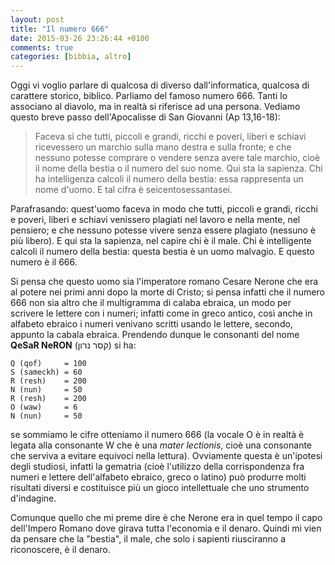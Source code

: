 ```yaml
---
layout: post
title: "Il numero 666"
date: 2015-03-26 23:26:44 +0100
comments: true
categories: [bibbia, altro]
---
```


Oggi vi voglio parlare di qualcosa di diverso dall'informatica, qualcosa di
carattere storico, biblico. Parliamo del famoso numero 666. Tanti lo
associano al diavolo, ma in realtà si riferisce ad una persona.
Vediamo questo breve passo dell'Apocalisse di San Giovanni (Ap 13,16-18):

> Faceva sì che tutti, piccoli e grandi, ricchi e poveri, liberi e schiavi
> ricevessero un marchio sulla mano destra e sulla fronte; e che nessuno
> potesse comprare o vendere senza avere tale marchio, cioè il nome della
> bestia o il numero del suo nome. Qui sta la sapienza. Chi ha intelligenza
> calcoli il numero della bestia: essa rappresenta un nome d'uomo. E tal cifra
> è seicentosessantasei.

Parafrasando: quest'uomo faceva in modo che tutti, piccoli e grandi, ricchi
e poveri, liberi e schiavi venissero plagiati nel lavoro e nella mente, nel
pensiero; e che nessuno potesse vivere senza essere plagiato (nessuno è più
libero). E qui sta la sapienza, nel capire chi è il male. Chi è intelligente
calcoli il numero della bestia: questa bestia è un uomo malvagio. E questo
numero è il 666.

Si pensa che questo uomo sia l'imperatore romano Cesare Nerone che era al
potere nei primi anni dopo la morte di Cristo; si pensa infatti che il
numero 666 non sia altro che il multigramma di calaba ebraica, un modo per
scrivere le lettere con i numeri; infatti come in greco antico, così anche
in alfabeto ebraico i numeri venivano scritti usando le lettere, secondo,
appunto la cabala ebraica. Prendendo dunque le consonanti del nome __QeSaR
NeRON__ (קסר נרון) si ha:


    Q (qof)     = 100
    S (sameckh) = 60
    R (resh)    = 200
    N (nun)     = 50
    R (resh)    = 200
    O (waw)     = 6
    N (nun)     = 50


se sommiamo le cifre otteniamo il numero 666 (la vocale O è in realtà è legata
alla consonante W che è una <em>mater lectionis</em>, cioè una consonante che
serviva a evitare equivoci nella lettura). Ovviamente questa è un'ipotesi
degli studiosi, infatti la gematria (cioè l'utilizzo della corrispondenza
fra numeri e lettere dell'alfabeto ebraico, greco o latino) può produrre
molti risultati diversi e costituisce più un gioco intellettuale che uno
strumento d'indagine.  

Comunque quello che mi preme dire è che Nerone era in quel tempo il capo
dell'Impero Romano dove girava tutta l'economia e il denaro. Quindi mi vien
da pensare che la "bestia", il male, che solo i sapienti riusciranno a
riconoscere, è il denaro.  
